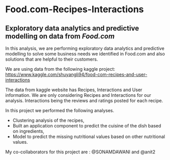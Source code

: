 # Food.com-Recipes-Interactions

## Exploratory data analytics and predictive modelling on data from *Food.com*

In this analysis, we are performing exploratory data analytics and predictive modelling to solve some business needs we identified in Food.com and also solutions that are helpful to their customers.

We are using data from the following kaggle project: https://www.kaggle.com/shuyangli94/food-com-recipes-and-user-interactions

The data from kaggle website has Recipes, Interactions and User information. We are only considering Recipes and Interactions for our analysis. Interactions being the reviews and ratings posted for each recipe.

In this project we performed the following analyses. 
* Clustering analysis of the recipes,
* Built an application component to predict the cuisine of the dish based on ingredients,
* Model to predict the missing nutritional values based on other nutritional values.


My co-collaborators for this project are :
@SONAMDAWANI and @anit2
